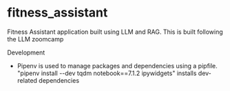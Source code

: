 # fitness_assistant
Fitness Assistant application built using LLM and RAG.
This is built following the LLM zoomcamp


Development

- Pipenv is used to manage packages and dependencies using a pipfile.
"pipenv install --dev tqdm  notebook==7.1.2 ipywidgets" installs dev-related dependencies